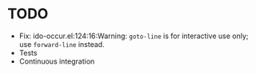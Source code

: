 # TODO

* Fix: ido-occur.el:124:16:Warning: `goto-line` is for interactive use only;
  use `forward-line` instead.
* Tests
* Continuous integration
